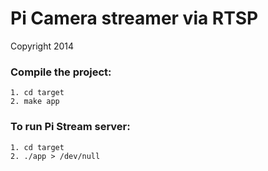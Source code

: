 Pi Camera streamer via RTSP
===========================
Copyright 2014

### Compile the project: 
    1. cd target
    2. make app

### To run Pi Stream server:
    1. cd target
    2. ./app > /dev/null

